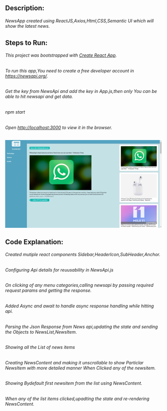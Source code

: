 
## Description:
###### *NewsApp created using ReactJS,Axios,Html,CSS,Semantic UI which will show the latest news.*

## Steps to Run:
###### This project was bootstrapped with [Create React App](https://github.com/facebook/create-react-app).
###### To run this app,You need to create a free developer account in https://newsapi.org/.
###### Get the key from NewsApi and add the key in App.js,then only You can be able to hit newsapi and get data.
###### npm start
###### Open [http://localhost:3000](http://localhost:3000) to view it in the browser.

![](/src/Tajanews.png?raw=true)

## Code Explanation:
###### Created mutiple react components  Sidebar,HeaderIcon,SubHeader,Anchor.
###### Configuring  Api details for reuusability in NewsApi.js
###### On clicking of any menu categories,calling newsapi by passing required request params and getting the response.
###### Added Async and await to handle async response handling while hitting api.
###### Parsing the Json Response from News api,updating the state and sending the Objects to NewsList,NewsItem.
###### Showing all the List of news items 
###### Creating NewsContent and making it unscrollable to show Particlar NewsItem with more detailed manner When Clicked any of the    newsitem.
###### Showing Bydefault first newsitem from the list using NewsContent.
###### When any of the list items clicked,upadting the state and re-rendering NewsContent.
